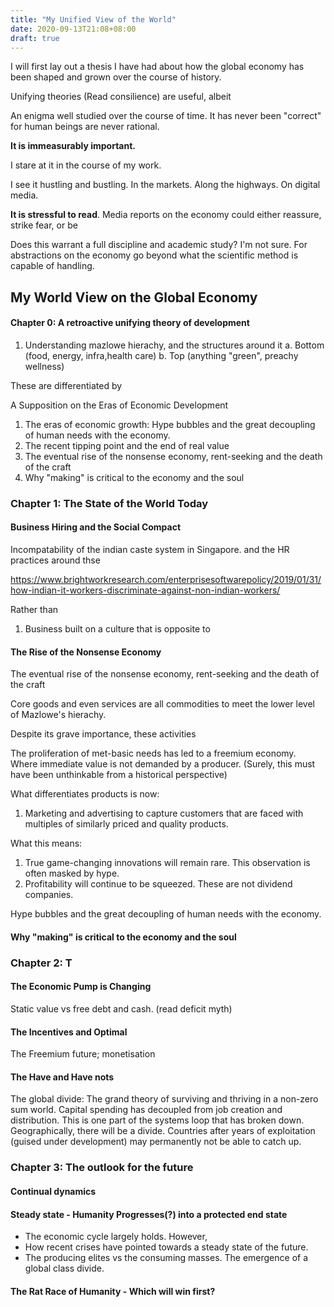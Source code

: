 ```yaml
---
title: "My Unified View of the World"
date: 2020-09-13T21:08+08:00
draft: true
---
```


I will first lay out a thesis I have had about how the global economy has been shaped and grown over the course of history.

Unifying theories (Read consilience) are useful, albeit 

An enigma well studied over the course of time. It has never been "correct" for human beings are never rational. 

**It is immeasurably important.** 

I stare at it in the course of my work. 

I see it hustling and bustling. In the markets. Along the highways. On digital media.

**It is stressful to read**. Media  reports on the economy could either reassure, strike fear, or be 

Does this warrant a full discipline and academic study? I'm not sure. For abstractions on the economy go beyond what the scientific method is capable of handling.

## My World View on the Global Economy

#### Chapter 0: A retroactive unifying theory of development

1. Understanding mazlowe hierachy, and the structures around it
   a. Bottom (food, energy, infra,health care)
   b. Top (anything "green", preachy wellness)

These are differentiated by 

A Supposition on the Eras of Economic Development

1. The eras of economic growth: Hype bubbles and the great decoupling of human needs with the economy.
2. The recent tipping point and the end of real value
3. The eventual rise of the nonsense economy, rent-seeking and the death of the craft
4. Why "making" is critical to the economy and the soul



### Chapter 1: The State of the World Today

#### Business Hiring and the Social Compact

Incompatability of the indian caste system in Singapore. and the HR practices around thse

https://www.brightworkresearch.com/enterprisesoftwarepolicy/2019/01/31/how-indian-it-workers-discriminate-against-non-indian-workers/

Rather than 

1) Business built on a culture that is opposite to

#### The Rise of the Nonsense Economy

The eventual rise of the nonsense economy, rent-seeking and the death of the craft

Core goods and even services are all commodities to meet the lower level of Mazlowe's hierachy.

Despite its grave importance, these activities 

The proliferation of met-basic needs has led to a freemium economy. Where immediate value is not demanded by a producer. (Surely, this must have been unthinkable from a historical perspective)

What differentiates products is now:

1) Marketing and advertising to capture customers that are faced with multiples of similarly priced and quality products.

What this means:

1. True game-changing innovations will remain rare. This observation is often masked by hype.
2. Profitability will continue to be squeezed. These are not dividend companies.

Hype bubbles and the great decoupling of human needs with the economy.

#### Why "making" is critical to the economy and the soul

### Chapter 2: T

#### The Economic Pump is Changing

Static value vs free debt and cash. (read deficit myth)

#### The Incentives and Optimal 

The Freemium future; monetisation

#### The Have and Have nots

The global divide: The grand theory of surviving and thriving in a non-zero sum world. Capital spending has decoupled from job creation and distribution. This is one part of the systems loop that has broken down. Geographically, there will be a divide. Countries after years of exploitation (guised under development) may permanently not be able to catch up.

### Chapter 3: The outlook for the future

#### Continual dynamics

#### Steady state - Humanity Progresses(?) into a protected end state

- The economic cycle largely holds. However, 
- How recent crises have pointed towards a steady state of the future.
- The producing elites vs the consuming masses. The emergence of a global class divide.

#### The Rat Race of Humanity - Which will win first?



###  

